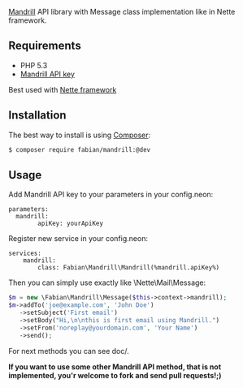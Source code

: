 [Mandrill](http://mandrill.com) API library with Message class implementation like in Nette framework.

Requirements
------------

* PHP 5.3
* [Mandrill API key](https://mandrillapp.com/settings/index)

Best used with [Nette framework](http://nette.org)


Installation
------------

The best way to install is using  [Composer](http://getcomposer.org/):

```sh
$ composer require fabian/mandrill:@dev
```

Usage
-----

Add Mandrill API key to your parameters in your config.neon:

```neon
parameters:
  mandrill:
		apiKey: yourApiKey
```

Register new service in your config.neon:
```neon
services:
	mandrill:
		class: Fabian\Mandrill\Mandrill(%mandrill.apiKey%)
```

Then you can simply use exactly like \Nette\Mail\Message:

```php
$m = new \Fabian\Mandrill\Message($this->context->mandrill);
$m->addTo('joe@example.com', 'John Doe')
   ->setSubject('First email')
   ->setBody("Hi,\n\nthis is first email using Mandrill.")
   ->setFrom('noreplay@yourdomain.com', 'Your Name')
   ->send();
```

For next methods you can see doc/.

__If you want to use some other Mandrill API method, that is not implemented, you'r welcome to fork and send pull requests!;)__ 
